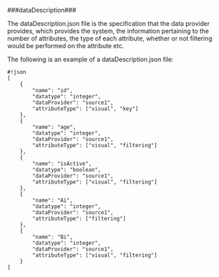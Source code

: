 ###dataDescription###

The dataDescription.json file is the specification that the data provider provides, which provides the system, the information pertaining to the number of attributes, the type of each attribute, whether or not filtering would be performed on the attribute etc.

The following is an example of a dataDescription.json file:

```
#!json
[
    {
        "name": "id",
        "datatype": "integer",
        "dataProvider": "source1",
        "attributeType": ["visual", "key"]
    },
    {
        "name": "age",
        "datatype": "integer",
        "dataProvider": "source1",
        "attributeType": ["visual", "filtering"]
    },
    {
        "name": "isActive",
        "datatype": "boolean",
        "dataProvider": "source1",
        "attributeType": ["visual", "filtering"]
    },
    {
        "name": "Ai",
        "datatype": "integer",
        "dataProvider": "source1",
        "attributeType": ["filtering"]
    },
    {
        "name": "Bi",
        "datatype": "integer",
        "dataProvider": "source1",
        "attributeType": ["visual", "filtering"]
    }
]
```
